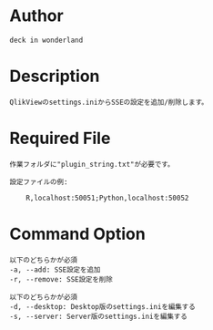 # Author
    deck in wonderland

# Description
    QlikViewのsettings.iniからSSEの設定を追加/削除します。

# Required File
    作業フォルダに"plugin_string.txt"が必要です。

    設定ファイルの例:

        R,localhost:50051;Python,localhost:50052

# Command Option
    以下のどちらかが必須
    -a, --add: SSE設定を追加
    -r, --remove: SSE設定を削除
    
    以下のどちらかが必須
    -d, --desktop: Desktop版のsettings.iniを編集する
    -s, --server: Server版のsettings.iniを編集する
